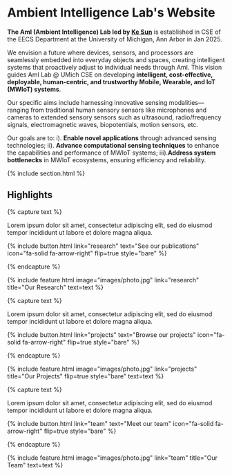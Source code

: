 ---
---

# Ambient Intelligence Lab's Website

**The AmI (Ambient Intelligence) Lab led by [Ke Sun](https://samsonsjarkal.github.io/KeSun/)** is established in CSE of the EECS Department at the University of Michigan, Ann Arbor in Jan 2025.

We envision a future where devices, sensors, and processors are seamlessly embedded into everyday objects and spaces, creating intelligent systems that proactively adjust to individual needs through AmI. This vision guides AmI Lab @ UMich CSE on developing **intelligent, cost-effective, deployable, human-centric, and trustworthy Mobile, Wearable, and IoT (MWIoT) systems**.

Our specific aims include harnessing innovative sensing modalities—ranging from traditional human sensory sensors like microphones and cameras to extended sensory sensors such as ultrasound, radio/frequency signals, electromagnetic waves, biopotentials, motion sensors, etc. 

Our goals are to: i). **Enable novel applications** through advanced sensing technologies; ii). **Advance computational sensing techniques** to enhance the capabilities and performance of MWIoT systems; iii).**Address system bottlenecks** in MWIoT ecosystems, ensuring efficiency and reliability.

{% include section.html %}

## Highlights

{% capture text %}

Lorem ipsum dolor sit amet, consectetur adipiscing elit, sed do eiusmod tempor incididunt ut labore et dolore magna aliqua.

{%
  include button.html
  link="research"
  text="See our publications"
  icon="fa-solid fa-arrow-right"
  flip=true
  style="bare"
%}

{% endcapture %}

{%
  include feature.html
  image="images/photo.jpg"
  link="research"
  title="Our Research"
  text=text
%}

{% capture text %}

Lorem ipsum dolor sit amet, consectetur adipiscing elit, sed do eiusmod tempor incididunt ut labore et dolore magna aliqua.

{%
  include button.html
  link="projects"
  text="Browse our projects"
  icon="fa-solid fa-arrow-right"
  flip=true
  style="bare"
%}

{% endcapture %}

{%
  include feature.html
  image="images/photo.jpg"
  link="projects"
  title="Our Projects"
  flip=true
  style="bare"
  text=text
%}

{% capture text %}

Lorem ipsum dolor sit amet, consectetur adipiscing elit, sed do eiusmod tempor incididunt ut labore et dolore magna aliqua.

{%
  include button.html
  link="team"
  text="Meet our team"
  icon="fa-solid fa-arrow-right"
  flip=true
  style="bare"
%}

{% endcapture %}

{%
  include feature.html
  image="images/photo.jpg"
  link="team"
  title="Our Team"
  text=text
%}

